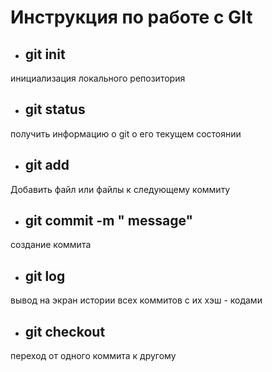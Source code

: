 # Инструкция по работе с GIt
* ## git init
инициализация локального репозитория 

* ## git status
получить информацию о git о его текущем состоянии

* ## git add
 Добавить файл или файлы к следующему коммиту 

* ## git commit -m " message"
 создание коммита 

 * ## git log 
 вывод на экран истории всех коммитов с их хэш - кодами

 * ## git checkout 
переход от одного коммита к другому 